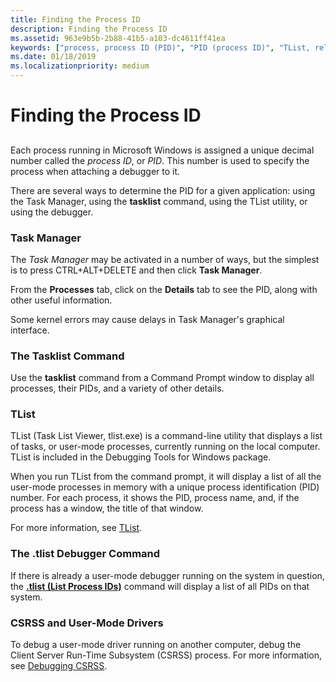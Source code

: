 ```yaml
---
title: Finding the Process ID
description: Finding the Process ID
ms.assetid: 963e9b5b-2b88-41b5-a103-dc4611ff41ea
keywords: ["process, process ID (PID)", "PID (process ID)", "TList, related techniques", "Task Manager"]
ms.date: 01/18/2019
ms.localizationpriority: medium
---
```


# Finding the Process ID


## <span id="ddk_finding_the_process_id_dbg"></span><span id="DDK_FINDING_THE_PROCESS_ID_DBG"></span>


Each process running in Microsoft Windows is assigned a unique decimal number called the *process ID*, or *PID*. This number is used to specify the process when attaching a debugger to it.

There are several ways to determine the PID for a given application: using the Task Manager, using the **tasklist** command, using the TList utility, or using the debugger.

### <span id="task_manager"></span><span id="TASK_MANAGER"></span>Task Manager

The *Task Manager* may be activated in a number of ways, but the simplest is to press CTRL+ALT+DELETE and then click **Task Manager**.

From the **Processes** tab, click on the **Details** tab to see the PID, along with other useful information.

Some kernel errors may cause delays in Task Manager's graphical interface.

### <span id="the_tasklist_command"></span><span id="THE_TASKLIST_COMMAND"></span>The Tasklist Command

Use the **tasklist** command from a Command Prompt window to display all processes, their PIDs, and a variety of other details.

### <span id="tlist"></span><span id="TLIST"></span>TList

TList (Task List Viewer, tlist.exe) is a command-line utility that displays a list of tasks, or user-mode processes, currently running on the local computer. TList is included in the Debugging Tools for Windows package.

When you run TList from the command prompt, it will display a list of all the user-mode processes in memory with a unique process identification (PID) number. For each process, it shows the PID, process name, and, if the process has a window, the title of that window.

For more information, see [TList](tlist.md).

### <span id="the__tlist_debugger_command"></span><span id="THE__TLIST_DEBUGGER_COMMAND"></span>The .tlist Debugger Command

If there is already a user-mode debugger running on the system in question, the [**.tlist (List Process IDs)**](-tlist--list-process-ids-.md) command will display a list of all PIDs on that system.

### <span id="csrss_and_user_mode_drivers"></span><span id="CSRSS_AND_USER_MODE_DRIVERS"></span>CSRSS and User-Mode Drivers

To debug a user-mode driver running on another computer, debug the Client Server Run-Time Subsystem (CSRSS) process. For more information, see [Debugging CSRSS](debugging-csrss.md).

 

 





